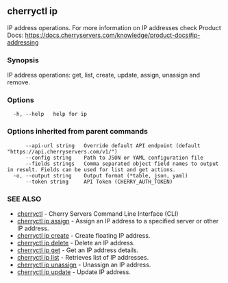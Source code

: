 ## cherryctl ip

IP address operations. For more information on IP addresses check Product Docs: https://docs.cherryservers.com/knowledge/product-docs#ip-addressing

### Synopsis

IP address operations: get, list, create, update, assign, unassign and remove.

### Options

```
  -h, --help   help for ip
```

### Options inherited from parent commands

```
      --api-url string   Override default API endpoint (default "https://api.cherryservers.com/v1/")
      --config string    Path to JSON or YAML configuration file
      --fields strings   Comma separated object field names to output in result. Fields can be used for list and get actions.
  -o, --output string    Output format (*table, json, yaml)
      --token string     API Token (CHERRY_AUTH_TOKEN)
```

### SEE ALSO

* [cherryctl](cherryctl.md)	 - Cherry Servers Command Line Interface (CLI)
* [cherryctl ip assign](cherryctl_ip_assign.md)	 - Assign an IP address to a specified server or other IP address.
* [cherryctl ip create](cherryctl_ip_create.md)	 - Create floating IP address.
* [cherryctl ip delete](cherryctl_ip_delete.md)	 - Delete an IP address.
* [cherryctl ip get](cherryctl_ip_get.md)	 - Get an IP address details.
* [cherryctl ip list](cherryctl_ip_list.md)	 - Retrieves list of IP addresses.
* [cherryctl ip unassign](cherryctl_ip_unassign.md)	 - Unassign an IP address.
* [cherryctl ip update](cherryctl_ip_update.md)	 - Update IP address.


